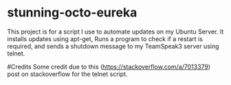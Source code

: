 # stunning-octo-eureka

This project is for a script I use to automate updates on my Ubuntu Server.
It installs updates using apt-get, Runs a program to check if a restart is required, and sends a shutdown message to my TeamSpeak3 server using telnet.

#Credits
Some credit due to this (https://stackoverflow.com/a/7013379) post on stackoverflow for the telnet script.
